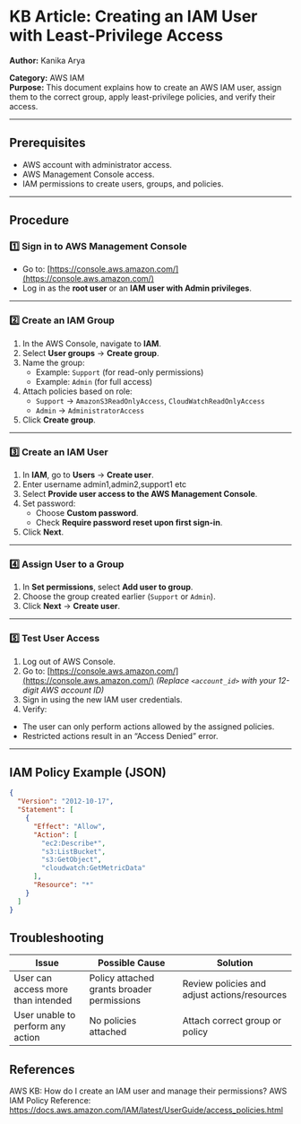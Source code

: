# KB Article: Creating an IAM User with Least-Privilege Access

**Author:** Kanika Arya  
 
**Category:** AWS IAM  
**Purpose:** This document explains how to create an AWS IAM user, assign them to the correct group, apply least-privilege policies, and verify their access.

---

## Prerequisites
- AWS account with administrator access.
- AWS Management Console access.
- IAM permissions to create users, groups, and policies.

---

## Procedure

### 1️⃣ Sign in to AWS Management Console
- Go to: [https://console.aws.amazon.com/](https://console.aws.amazon.com/)  
- Log in as the **root user** or an **IAM user with Admin privileges**.

---

### 2️⃣ Create an IAM Group
1. In the AWS Console, navigate to **IAM**.
2. Select **User groups** → **Create group**.
3. Name the group:  
   - Example: `Support` (for read-only permissions)  
   - Example: `Admin` (for full access)  
4. Attach policies based on role:
   - `Support` → `AmazonS3ReadOnlyAccess`, `CloudWatchReadOnlyAccess`
   - `Admin` → `AdministratorAccess`
5. Click **Create group**.

---

### 3️⃣ Create an IAM User
1. In **IAM**, go to **Users** → **Create user**.
2. Enter username admin1,admin2,support1 etc
3. Select **Provide user access to the AWS Management Console**.
4. Set password:  
   - Choose **Custom password**.  
   - Check **Require password reset upon first sign-in**.
5. Click **Next**.

---

### 4️⃣ Assign User to a Group
1. In **Set permissions**, select **Add user to group**.
2. Choose the group created earlier (`Support` or `Admin`).
3. Click **Next** → **Create user**.

---

### 5️⃣ Test User Access
1. Log out of AWS Console.
2. Go to: [https://console.aws.amazon.com/](https://console.aws.amazon.com/)
    *(Replace `<account_id>` with your 12-digit AWS account ID)*
3. Sign in using the new IAM user credentials.
4. Verify:
- The user can only perform actions allowed by the assigned policies.
- Restricted actions result in an “Access Denied” error.

---

## IAM Policy Example (JSON)

```json
{
  "Version": "2012-10-17",
  "Statement": [
    {
      "Effect": "Allow",
      "Action": [
        "ec2:Describe*",
        "s3:ListBucket",
        "s3:GetObject",
        "cloudwatch:GetMetricData"
      ],
      "Resource": "*"
    }
  ]
}
```
## Troubleshooting

| Issue                          | Possible Cause                      | Solution                                       |
|--------------------------------|-------------------------------------|------------------------------------------------|
| User can access more than intended | Policy attached grants broader permissions | Review policies and adjust actions/resources |
| User unable to perform any action | No policies attached               | Attach correct group or policy                |


## References
AWS KB: How do I create an IAM user and manage their permissions?
AWS IAM Policy Reference: https://docs.aws.amazon.com/IAM/latest/UserGuide/access_policies.html

